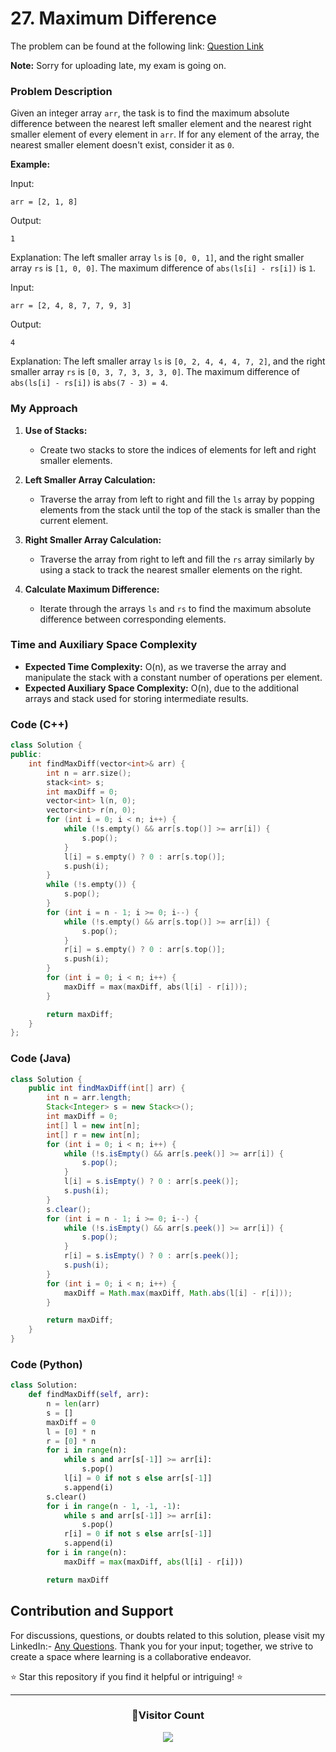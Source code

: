 # **27. Maximum Difference**

The problem can be found at the following link: [Question Link](https://www.geeksforgeeks.org/problems/maximum-difference-1587115620/1)

**Note:** Sorry for uploading late, my exam is going on.

### Problem Description

Given an integer array `arr`, the task is to find the maximum absolute difference between the nearest left smaller element and the nearest right smaller element of every element in `arr`. If for any element of the array, the nearest smaller element doesn't exist, consider it as `0`.

**Example:**

Input:
```
arr = [2, 1, 8]
```
Output:
```
1
```
Explanation: The left smaller array `ls` is `[0, 0, 1]`, and the right smaller array `rs` is `[1, 0, 0]`. The maximum difference of `abs(ls[i] - rs[i])` is `1`.

Input:
```
arr = [2, 4, 8, 7, 7, 9, 3]
```
Output:
```
4
```
Explanation: The left smaller array `ls` is `[0, 2, 4, 4, 4, 7, 2]`, and the right smaller array `rs` is `[0, 3, 7, 3, 3, 3, 0]`. The maximum difference of `abs(ls[i] - rs[i])` is `abs(7 - 3) = 4`.

### My Approach

1. **Use of Stacks:**
   - Create two stacks to store the indices of elements for left and right smaller elements.

2. **Left Smaller Array Calculation:**
   - Traverse the array from left to right and fill the `ls` array by popping elements from the stack until the top of the stack is smaller than the current element.

3. **Right Smaller Array Calculation:**
   - Traverse the array from right to left and fill the `rs` array similarly by using a stack to track the nearest smaller elements on the right.

4. **Calculate Maximum Difference:**
   - Iterate through the arrays `ls` and `rs` to find the maximum absolute difference between corresponding elements.

### Time and Auxiliary Space Complexity

- **Expected Time Complexity:** O(n), as we traverse the array and manipulate the stack with a constant number of operations per element.
- **Expected Auxiliary Space Complexity:** O(n), due to the additional arrays and stack used for storing intermediate results.

### Code (C++)

```cpp
class Solution {
public:
    int findMaxDiff(vector<int>& arr) {
        int n = arr.size();
        stack<int> s;
        int maxDiff = 0;
        vector<int> l(n, 0);
        vector<int> r(n, 0);
        for (int i = 0; i < n; i++) {
            while (!s.empty() && arr[s.top()] >= arr[i]) {
                s.pop();
            }
            l[i] = s.empty() ? 0 : arr[s.top()];
            s.push(i);
        }
        while (!s.empty()) {
            s.pop();
        }
        for (int i = n - 1; i >= 0; i--) {
            while (!s.empty() && arr[s.top()] >= arr[i]) {
                s.pop();
            }
            r[i] = s.empty() ? 0 : arr[s.top()];
            s.push(i);
        }
        for (int i = 0; i < n; i++) {
            maxDiff = max(maxDiff, abs(l[i] - r[i]));
        }

        return maxDiff;
    }
};
```

### Code (Java)

```java
class Solution {
    public int findMaxDiff(int[] arr) {
        int n = arr.length;
        Stack<Integer> s = new Stack<>();
        int maxDiff = 0;
        int[] l = new int[n];
        int[] r = new int[n];
        for (int i = 0; i < n; i++) {
            while (!s.isEmpty() && arr[s.peek()] >= arr[i]) {
                s.pop();
            }
            l[i] = s.isEmpty() ? 0 : arr[s.peek()];
            s.push(i);
        }
        s.clear();
        for (int i = n - 1; i >= 0; i--) {
            while (!s.isEmpty() && arr[s.peek()] >= arr[i]) {
                s.pop();
            }
            r[i] = s.isEmpty() ? 0 : arr[s.peek()];
            s.push(i);
        }
        for (int i = 0; i < n; i++) {
            maxDiff = Math.max(maxDiff, Math.abs(l[i] - r[i]));
        }

        return maxDiff;
    }
}
```

### Code (Python)

```python
class Solution:
    def findMaxDiff(self, arr):
        n = len(arr)
        s = []
        maxDiff = 0
        l = [0] * n
        r = [0] * n
        for i in range(n):
            while s and arr[s[-1]] >= arr[i]:
                s.pop()
            l[i] = 0 if not s else arr[s[-1]]
            s.append(i)
        s.clear()
        for i in range(n - 1, -1, -1):
            while s and arr[s[-1]] >= arr[i]:
                s.pop()
            r[i] = 0 if not s else arr[s[-1]]
            s.append(i)
        for i in range(n):
            maxDiff = max(maxDiff, abs(l[i] - r[i]))

        return maxDiff
```

## Contribution and Support

For discussions, questions, or doubts related to this solution, please visit my LinkedIn:- [Any Questions](https://www.linkedin.com/in/het-patel-8b110525a/). Thank you for your input; together, we strive to create a space where learning is a collaborative endeavor.

⭐ Star this repository if you find it helpful or intriguing! ⭐

---
<div align=center>
  <h3><b>📍Visitor Count</b></h3>
</div>

<p align="center" >   
  <img src="https://profile-counter.glitch.me/Hunterdii/count.svg" />  
</p>
